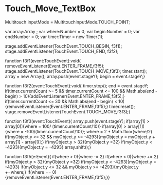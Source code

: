 Touch_Move_TextBox
==================
Multitouch.inputMode = MultitouchInputMode.TOUCH_POINT;

var array:Array ;
var where:Number = 0;
var begin:Number = 0;
var end:Number = 0;
var timer:Timer = new Timer(1);

stage.addEventListener(TouchEvent.TOUCH_BEGIN, f3f1);
stage.addEventListener(TouchEvent.TOUCH_END, f3f2);

function f3f1(event:TouchEvent):void{
	removeEventListener(Event.ENTER_FRAME,f3f5);
	stage.addEventListener(TouchEvent.TOUCH_MOVE,f3f3);
	timer.start();
	array = new Array();
	array.push(event.stageY);
	begin = event.stageY;}


function f3f2(event:TouchEvent):void{
	timer.stop();
	end = event.stageY;
	if(timer.currentCount >= 5 && timer.currentCount <= 100 && Math.abs(end - begin) > 10){addEventListener(Event.ENTER_FRAME,f3f5);}
	if(timer.currentCount <= 30 && Math.abs(end - begin) < 10){removeEventListener(Event.ENTER_FRAME,f3f5);}
	timer.reset();
	stage.removeEventListener(TouchEvent.TOUCH_MOVE,f3f3);}
	

function f3f3(event:TouchEvent){
	array.push(event.stageY);
	if(array[1] > array[0]){where = 100/ (timer.currentCount/10)}
	if(array[0] > array[1]){where = -100/(timer.currentCount/10)};
	where = 2 * Math.floor(where/2)
	if(myObject.y <= 32 && myObject.y >= -4293){myObject.y = myObject.y + array[1] - array[0];}
	if(myObject.y > 32){myObject.y =32}
	if(myObject.y < -4293){myObject.y = -4293}
	array.shift();}

function f3f5(e:Event){
	if(where > 0){where -= 2}
	if(where < 0){where += 2}
	if(myObject.y > 32){myObject.y =32}
	if(myObject.y < -4293){myObject.y = -4293}
	if(myObject.y <= 32 && myObject.y >= -4293){myObject.y +=where;}
	if(where == 0){removeEventListener(Event.ENTER_FRAME,f3f5);}}
